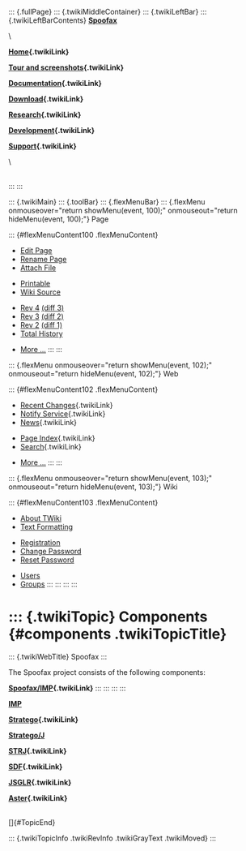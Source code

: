 ::: {.fullPage}
::: {.twikiMiddleContainer}
::: {.twikiLeftBar}
::: {.twikiLeftBarContents}
**[Spoofax](http://www.program-transformation.org/view/Spoofax/WebHome)**

\

**[Home](WebHome){.twikiLink}**

**[Tour and screenshots](Tour){.twikiLink}**

**[Documentation](Documentation){.twikiLink}**

**[Download](Download){.twikiLink}**

**[Research](Research){.twikiLink}**

**[Development](Development){.twikiLink}**

**[Support](Support){.twikiLink}**

\

\
:::
:::

::: {.twikiMain}
::: {.toolBar}
::: {.flexMenuBar}
::: {.flexMenu onmouseover="return showMenu(event, 100);" onmouseout="return hideMenu(event, 100);"}
Page

::: {#flexMenuContent100 .flexMenuContent}
-   [Edit
    Page](http://www.program-transformation.org/edit/Spoofax/Components?t=1536826260)
-   [Rename
    Page](http://www.program-transformation.org/rename/Spoofax/Components)
-   [Attach
    File](http://www.program-transformation.org/attach/Spoofax/Components)

<!-- -->

-   [Printable](http://www.program-transformation.org/view/Spoofax/Components?skin=print.pattern)
-   [Wiki
    Source](http://www.program-transformation.org/view/Spoofax/Components?skin=text&raw=on&contenttype=text/plain)

<!-- -->

-   [Rev
    4](http://www.program-transformation.org/view/Spoofax/Components?rev=1.4)
    [(diff 3)](http://www.program-transformation.org/rdiff/Spoofax/Components?rev1=1.4&rev2=1.3)
-   [Rev
    3](http://www.program-transformation.org/view/Spoofax/Components?rev=1.3)
    [(diff 2)](http://www.program-transformation.org/rdiff/Spoofax/Components?rev1=1.3&rev2=1.2)
-   [Rev
    2](http://www.program-transformation.org/view/Spoofax/Components?rev=1.2)
    [(diff 1)](http://www.program-transformation.org/rdiff/Spoofax/Components?rev1=1.2&rev2=1.1)
-   [Total
    History](http://www.program-transformation.org/rdiff/Spoofax/Components)

<!-- -->

-   [More
    \...](http://www.program-transformation.org/oops/Spoofax/Components?template=oopsmore&param1=1.4&param2=1.4)
:::
:::

::: {.flexMenu onmouseover="return showMenu(event, 102);" onmouseout="return hideMenu(event, 102);"}
Web

::: {#flexMenuContent102 .flexMenuContent}
-   [Recent Changes](WebChanges){.twikiLink}
-   [Notify Service](WebNotify){.twikiLink}
-   [News](WebNews){.twikiLink}

<!-- -->

-   [Page Index](WebIndex){.twikiLink}
-   [Search](WebSearch){.twikiLink}

<!-- -->

-   [More
    \...](http://www.program-transformation.org/oops/Spoofax/Components?template=oopsmore&param1=1.4&param2=1.4)
:::
:::

::: {.flexMenu onmouseover="return showMenu(event, 103);" onmouseout="return hideMenu(event, 103);"}
Wiki

::: {#flexMenuContent103 .flexMenuContent}
-   [About
    TWiki](http://www.program-transformation.org/view/TWiki/WebHome)
-   [Text
    Formatting](http://www.program-transformation.org/view/TWiki/TextFormattingRules)

<!-- -->

-   [Registration](http://www.program-transformation.org/view/TWiki/TWikiRegistration)
-   [Change
    Password](http://www.program-transformation.org/view/TWiki/ChangePassword)
-   [Reset
    Password](http://www.program-transformation.org/view/TWiki/ResetPassword)

<!-- -->

-   [Users](http://www.program-transformation.org/view/Main/TWikiUsers)
-   [Groups](http://www.program-transformation.org/view/Main/TWikiGroups)
:::
:::
:::
:::

::: {.twikiTopic}
Components {#components .twikiTopicTitle}
==========

::: {.twikiWebTitle}
Spoofax
:::

The Spoofax project consists of the following components:

**[Spoofax/IMP](WebHome){.twikiLink}**
:::
:::
:::
:::

**[IMP](http://eclipse.org/imp)**

**[Stratego](../Stratego/StrategoLanguage){.twikiLink}**

**[Stratego/J](http://spoofax.org/strategoj.html)**

**[STRJ](../Stratego/STRJ){.twikiLink}**

**[SDF](../Stratego/SDF){.twikiLink}**

**[JSGLR](../Stratego/JSGLR){.twikiLink}**

**[Aster](../Stratego/Aster){.twikiLink}**

\
[]{#TopicEnd}

::: {.twikiTopicInfo .twikiRevInfo .twikiGrayText .twikiMoved}
:::
